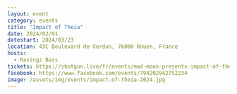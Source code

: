 ```yaml
---
layout: event
category: events
title: "Impact of Theia"
date: 2024/02/01
datestart: 2024/03/23
location: 43C Boulevard de Verdun, 76000 Rouen, France
hosts:
  - Ravingz Bass
tickets: https://shotgun.live/fr/events/mad-moon-presents-impact-of-theia
facebook: https://www.facebook.com/events/794202942752234
image: /assets/img/events/impact-of-theia-2024.jpg
---
```

